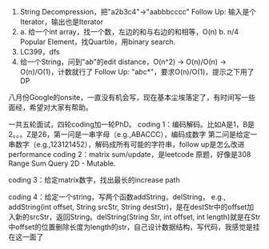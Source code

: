 1. String Decompression，把"a2b3c4"->"aabbbcccc"
    Follow Up: 输入是个Iterator，输出也是Iterator
2. a. 给一个int array，找一个数，左边的和与右边的和相等，O(n)
    b. n/4 Popular Element，找Quartile，用binary search.
3. LC399，dfs
4. 给一个String，问到"a*b*"的edit distance，O(n^2) -> O(n)/O(n) -> O(n)/O(1)，计数就行了
    Follow Up: "a*b*c*"，要求O(n)/O(1)，提示之下用了DP


八月份Google的onsite，一直没有机会写，现在基本尘埃落定了，有时间写一些面经，希望对大家有帮助。

一共五轮面试，四轮coding加一轮PhD。
coding 1：编码解码。比如A是1，B是2。。。Z是26，第一问是一串字母（e.g.,ABACCC），编码成数字
    第二问是给定一串数字（e.g.,123121452），解码成所有可能的字符串，follow up是怎么改进performance
coding 2：matrix sum/update，是leetcode 原题，好像是308         Range Sum Query 2D - Mutable.

coding 3：给定matrix数字，找出最长的increase path

coding 4：给定一个string，写两个函数addString，delString，
    e.g., addString(int offset, String srcStr, String destStr)，是在destStr中的offset加入新的srcStr，返回String。delString(String Str, int offset, int length)就是在Str中offset的位置删除长度为length的str，自己设计数据结构，写代码，我感觉是挂在这一面了
